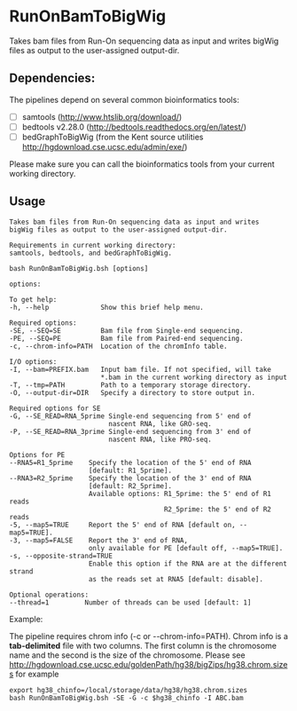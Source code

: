 # RunOnBamToBigWig
Takes bam files from Run-On sequencing data as input and writes bigWig files as output to the user-assigned output-dir.

## Dependencies: 

The pipelines depend on several common bioinformatics tools: 
- [ ] samtools (http://www.htslib.org/download/)
- [ ] bedtools v2.28.0 (http://bedtools.readthedocs.org/en/latest/)
- [ ] bedGraphToBigWig (from the Kent source utilities http://hgdownload.cse.ucsc.edu/admin/exe/)

Please make sure you can call the bioinformatics tools from your current working directory.  

## Usage
```
Takes bam files from Run-On sequencing data as input and writes
bigWig files as output to the user-assigned output-dir.

Requirements in current working directory:
samtools, bedtools, and bedGraphToBigWig.

bash RunOnBamToBigWig.bsh [options]

options:

To get help:
-h, --help             Show this brief help menu.

Required options:
-SE, --SEQ=SE          Bam file from Single-end sequencing.
-PE, --SEQ=PE          Bam file from Paired-end sequencing.
-c, --chrom-info=PATH  Location of the chromInfo table.

I/O options:
-I, --bam=PREFIX.bam   Input bam file. If not specified, will take
                       *.bam in the current working directory as input
-T, --tmp=PATH         Path to a temporary storage directory.
-O, --output-dir=DIR   Specify a directory to store output in.

Required options for SE
-G, --SE_READ=RNA_5prime Single-end sequencing from 5' end of
                         nascent RNA, like GRO-seq.
-P, --SE_READ=RNA_3prime Single-end sequencing from 3' end of
                         nascent RNA, like PRO-seq.

Options for PE
--RNA5=R1_5prime    Specify the location of the 5' end of RNA
                    [default: R1_5prime].
--RNA3=R2_5prime    Specify the location of the 3' end of RNA
                    [default: R2_5prime].
                    Available options: R1_5prime: the 5' end of R1 reads
                                       R2_5prime: the 5' end of R2 reads
-5, --map5=TRUE     Report the 5' end of RNA [default on, --map5=TRUE].
-3, --map5=FALSE    Report the 3' end of RNA,
                    only available for PE [default off, --map5=TRUE].
-s, --opposite-strand=TRUE
                    Enable this option if the RNA are at the different strand
                    as the reads set at RNA5 [default: disable].

Optional operations:
--thread=1         Number of threads can be used [default: 1]
```

Example:

The pipeline requires chrom info (-c or --chrom-info=PATH).
Chrom info is a __tab-delimited__ file with two columns. The first column is the chromosome name and the second is the size of the chromosome. Please see http://hgdownload.cse.ucsc.edu/goldenPath/hg38/bigZips/hg38.chrom.sizes for example
```
export hg38_chinfo=/local/storage/data/hg38/hg38.chrom.sizes
bash RunOnBamToBigWig.bsh -SE -G -c $hg38_chinfo -I ABC.bam
```
